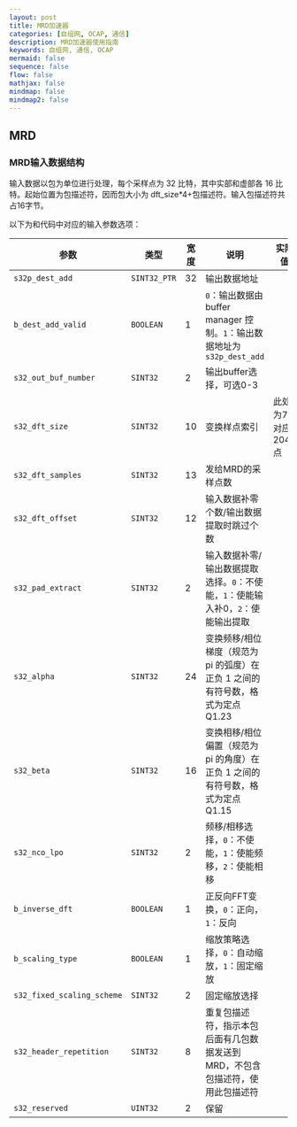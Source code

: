 ```yaml
---
layout: post
title: MRD加速器
categories: [自组网, OCAP, 通信]
description: MRD加速器使用指南
keywords: 自组网, 通信, OCAP
mermaid: false
sequence: false
flow: false
mathjax: false
mindmap: false
mindmap2: false
---
```


## MRD

### MRD输入数据结构

输入数据以包为单位进行处理，每个采样点为 32 比特，其中实部和虚部各 16 比特。起始位置为包描述符，因而包大小为 dft_size*4+包描述符。输入包描述符共占16字节。

以下为和代码中对应的输入参数选项：

| 参数 | 类型 |宽度 | 说明 |实际值|
|------|------|------|------|------|
|`s32p_dest_add`|`SINT32_PTR`|32|输出数据地址||
|`b_dest_add_valid`|`BOOLEAN`|1|`0`：输出数据由buffer manager 控制。`1`：输出数据地址为`s32p_dest_add`||
|`s32_out_buf_number`|`SINT32`|2|输出buffer选择，可选0-3||
|`s32_dft_size`|`SINT32`|10|变换样点索引|此处为7对应2048点|
|`s32_dft_samples`|`SINT32`|13|发给MRD的采样点数||
|`s32_dft_offset`|`SINT32`|12|输入数据补零个数/输出数据提取时跳过个数||
|`s32_pad_extract`|`SINT32`|2|输入数据补零/输出数据提取选择。`0`：不使能，`1`：使能输入补0，`2`：使能输出提取||
|`s32_alpha`|`SINT32`|24|变换频移/相位梯度（规范为 pi 的弧度）在正负 1 之间的有符号数，格式为定点 Q1.23||
|`s32_beta`|`SINT32`|16|变换相移/相位偏置（规范为 pi 的角度）在正负 1 之间的有符号数，格式为定点 Q1.15||
|`s32_nco_lpo`|`SINT32`|2|频移/相移选择，`0`：不使能，`1`：使能频移，`2`：使能相移||
|`b_inverse_dft`|`BOOLEAN`|1|正反向FFT变换，`0`：正向，`1`：反向||
|`b_scaling_type`|`BOOLEAN`|1|缩放策略选择，`0`：自动缩放，`1`：固定缩放||
|`s32_fixed_scaling_scheme`|`SINT32`|2|固定缩放选择||
|`s32_header_repetition`|`SINT32`|8|重复包描述符，指示本包后面有几包数据发送到MRD，不包含包描述符，使用此包描述符|
|`s32_reserved`|`UINT32`|2|保留||